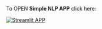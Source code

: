 To OPEN **Simple NLP APP** click here:

[![Streamlit APP](https://static.streamlit.io/badges/streamlit_badge_black_white.svg)](https://nlptest.streamlit.app/)
